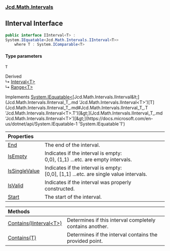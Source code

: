 ### [Jcd.Math.Intervals](Jcd.Math.Intervals.md 'Jcd.Math.Intervals')

## IInterval<T> Interface

```csharp
public interface IInterval<T> :
System.IEquatable<Jcd.Math.Intervals.IInterval<T>>
    where T : System.IComparable<T>
```
#### Type parameters

<a name='Jcd.Math.Intervals.IInterval_T_.T'></a>

`T`

Derived  
&#8627; [Interval&lt;T&gt;](Jcd.Math.Intervals.Interval_T_.md 'Jcd.Math.Intervals.Interval<T>')  
&#8627; [Range&lt;T&gt;](Jcd.Math.Intervals.Range_T_.md 'Jcd.Math.Intervals.Range<T>')

Implements [System.IEquatable&lt;](https://docs.microsoft.com/en-us/dotnet/api/System.IEquatable-1 'System.IEquatable`1')[Jcd.Math.Intervals.IInterval&lt;](Jcd.Math.Intervals.IInterval_T_.md 'Jcd.Math.Intervals.IInterval<T>')[T](Jcd.Math.Intervals.IInterval_T_.md#Jcd.Math.Intervals.IInterval_T_.T 'Jcd.Math.Intervals.IInterval<T>.T')[&gt;](Jcd.Math.Intervals.IInterval_T_.md 'Jcd.Math.Intervals.IInterval<T>')[&gt;](https://docs.microsoft.com/en-us/dotnet/api/System.IEquatable-1 'System.IEquatable`1')

| Properties | |
| :--- | :--- |
| [End](Jcd.Math.Intervals.IInterval_T_.End.md 'Jcd.Math.Intervals.IInterval<T>.End') | The end of the interval. |
| [IsEmpty](Jcd.Math.Intervals.IInterval_T_.IsEmpty.md 'Jcd.Math.Intervals.IInterval<T>.IsEmpty') | Indicates if the interval is empty:<br/>0,0), (1,1) ...etc. are empty intervals. |
| [IsSingleValue](Jcd.Math.Intervals.IInterval_T_.IsSingleValue.md 'Jcd.Math.Intervals.IInterval<T>.IsSingleValue') | Indicates if the interval is empty:<br/>[0,0], [1,1] ...etc. are single value intervals. |
| [IsValid](Jcd.Math.Intervals.IInterval_T_.IsValid.md 'Jcd.Math.Intervals.IInterval<T>.IsValid') | Indicates if the interval was properly constructed. |
| [Start](Jcd.Math.Intervals.IInterval_T_.Start.md 'Jcd.Math.Intervals.IInterval<T>.Start') | The start of the interval. |

| Methods | |
| :--- | :--- |
| [Contains(IInterval&lt;T&gt;)](Jcd.Math.Intervals.IInterval_T_.Contains(Jcd.Math.Intervals.IInterval_T_).md 'Jcd.Math.Intervals.IInterval<T>.Contains(Jcd.Math.Intervals.IInterval<T>)') | Determines if this interval completely contains another. |
| [Contains(T)](Jcd.Math.Intervals.IInterval_T_.Contains(T).md 'Jcd.Math.Intervals.IInterval<T>.Contains(T)') | Determines if the interval contains the provided point. |
